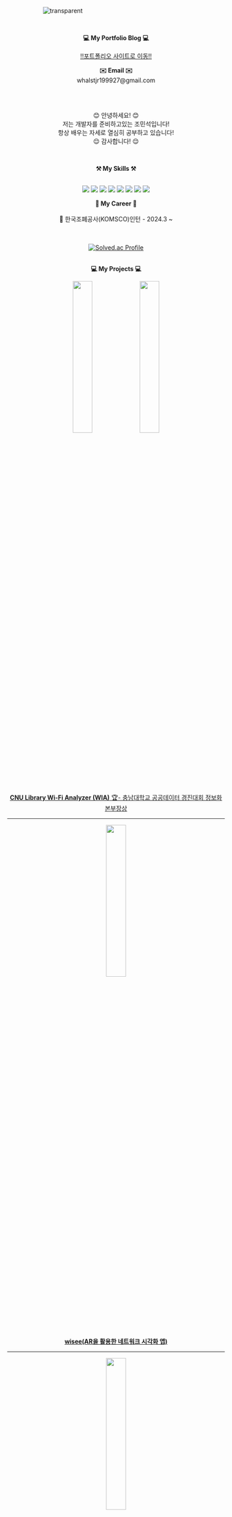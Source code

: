 
&nbsp;&nbsp;&nbsp;&nbsp;&nbsp;&nbsp;&nbsp;&nbsp;&nbsp;&nbsp;&nbsp;&nbsp;&nbsp;&nbsp;&nbsp;&nbsp;&nbsp; &nbsp;&nbsp; ![transparent](https://capsule-render.vercel.app/api?type=transparent&fontColor=000000&text=MinSeok's%20GitHub%20&height=150&fontSize=60&desc=Welcome!&descAlignY=75&descAlign=60)


<br>

<p align="center">
    <Strong>💻 My Portfolio Blog 💻</Strong><br><br>
    <a href="https://jumbled-corleggy-e88.notion.site/7e7778d41dd8476fb64819e0f4b04178">!!포트폴리오 사이트로 이동!!</a>
    
<br>
</p>

<p align="center">
<Strong>✉️ Email ✉️</Strong><br>
    whalstjr199927@gmail.com<br>
</p>
<br>

<br>

<p align="center">
😊 안녕하세요! 😊<br>
저는 개발자를 준비하고있는 조민석입니다!<br>
항상 배우는 자세로 열심히 공부하고 있습니다!<br>
😌 감사합니다! 😌
</p>

<br>

<p align="center">
    <Strong>⚒️ My Skills ⚒️</Strong><br>
</p>

<p align="center" display="inline-block">
    <br>
    <img src="https://img.shields.io/badge/HTML-E34F26?style=flat&logo=HTML5&logoColor=white"/>
    <img src="https://img.shields.io/badge/CSS-1572B6?style=for-the-badge&logo=CSS3&logoColor=white">
    <img src="https://img.shields.io/badge/JAVASCRIPT-F7DF1E?style=flat&logo=JavaScript&logoColor=white"/>
    <img src="https://img.shields.io/badge/TYPESCRIPT-3178C6?style=for-the-badge&logo=TypeScript&logoColor=white">
    <img src="https://img.shields.io/badge/REACT-61DAFB?style=for-the-badge&logo=React&logoColor=white">
    <img src="https://img.shields.io/badge/STYLEDCOMPONENTS-DB7093?style=for-the-badge&logo=Styled-Components&logoColor=white">
    <img src="https://img.shields.io/badge/MYSQL-4479A1?style=for-the-badge&logo=MySQL&logoColor=white">
    <img src="https://img.shields.io/badge/GIT-F05032?style=for-the-badge&logo=Git&logoColor=white">
</p>


<p align="center">
    <Strong>🏢 My Career 🏢</Strong><br><br>
    🏢 한국조폐공사(KOMSCO)인턴 - 2024.3 ~
    
</p>
<br><br>


 


<div align="center">
  <a href="https://solved.ac/whalstjr1999/">
    <img src="http://mazassumnida.wtf/api/generate_badge?boj=whalstjr1999" alt="Solved.ac Profile">
  </a>
</div>

<br>



<p align="center">
    <Strong>💻 My Projects 💻</Strong><br>
</p>



<div align="center" style="width:100%;">
    <img src="https://github.com/99andrew99/WiA/assets/46346267/f78a4a69-e227-4cdc-8dd7-9867d0877724" style="width:30%;"/>
    <img src="https://github.com/99andrew99/WiA/assets/46346267/d8afa313-a68a-4d34-91ed-ad0b24dbc2ca" style="width:30%;"/>
</div>

<p align="center">
    <a href="https://github.com/99andrew99/WiA"><Strong>CNU Library Wi-Fi Analyzer (WIA)</Strong>  🏆- 충남대학교 공공데이터 경진대회 정보화본부장상 <br /></a>
</p>


<hr>
<div align="center" style="width:100%;">
    <img src="https://github.com/99andrew99/wisee/assets/66951806/84ab9985-7412-4c76-9703-b30f385c7d4e" style="width:30%;"/>
</div>
<p align="center">
   <a href="https://github.com/99andrew99/wisee"> <Strong>wisee(AR을 활용한 네트워크 시각화 앱)</Strong> </a>
</p>

<hr>
<div align="center" style="width:100%;">
    <img src="https://github.com/99andrew99/99andrew99/assets/66951806/32265da1-5c81-41c3-828c-4449ccd2ee72" style="width:30%;"/>
</div>
<p align="center">
   <a href="https://github.com/99andrew99/HealthCareEachOther"> <Strong>목소리로(음성 기반 공유 알람 서비스 앱)</Strong> </a>
</p>

<hr>

<div align="center" style="width:100%;">
    <img src="https://github.com/99andrew99/community-blog/assets/66951806/bf93c840-ef4d-4baa-bea1-4d9e257b6ff2" style="width:50%;"/>
</div>
<p align="center">
   <a href="https://github.com/99andrew99/community-blog"> <Strong>파이어베이스를 이용한 간단한 포스팅 사이트</Strong> </a>
</p>

<hr>

<div align="center" style="width:100%;">
    <img src="https://github.com/99andrew99/99andrew99.github.io/assets/66951806/4157714c-9548-47f9-b90f-9e8074699ffa" style="width:30%;"/>
    <img src="https://github.com/99andrew99/99andrew99.github.io/assets/66951806/25b8d92e-5c5e-419f-af73-857f8bd70062" style="width:30%;"/>
    <img src="https://github.com/99andrew99/99andrew99.github.io/assets/66951806/aef10697-a925-423c-a561-fb7eb3b301f2" style="width:30%;"/>
</div>
<p align="center">
   <a href="https://github.com/99andrew99/99andrew99.github.io/tree/master"> <Strong>코인 정보 분석 사이트</Strong> </a>
</p>

<hr>

<div align="center" style="width:100%;">
    <img src="https://github.com/99andrew99/Mosquito-information-site/assets/66951806/85286519-a712-4e28-8e22-5602399054fa" style="width:50%;"/>
</div>
<p align="center">
   <a href="https://github.com/99andrew99/Mosquito-information-site"> <Strong>모기발생 예보서비스</Strong> </a>
</p>

<hr>

<div align="center" style="width:100%;">
    <img src="https://github.com/99andrew99/TodayAstronomyPicture/assets/66951806/0c4cdc29-9bdb-48d3-95ae-0a73529b6938" style="width:50%;"/>
</div>

<p align="center">
   <a href="https://github.com/99andrew99/TodayAstronomyPicture"> <Strong>오늘의 천문학 사이트</Strong> </a>
</p>

<hr>

<div align="center" style="width:100%;">
    <img src="https://github.com/99andrew99/naver/assets/66951806/6af96887-ac05-4232-9a94-11237a701a2c" style="width:100%;"/>
</div>
<p align="center">
   <a href="https://github.com/99andrew99/naver"> <Strong>네이버 클론코딩</Strong> </a>
</p>

<hr>

<div align="center" style="width:100%;">
    <img src="https://github.com/99andrew99/netflixFinal/assets/66951806/3d8b6d22-715c-4abd-a60d-b3baa8f7fe88" style="width:100%;"/>
</div>
<p align="center">
   <a href="https://github.com/99andrew99/netflixFinal"> <Strong>넷플릭스 클론코딩</Strong> </a>
</p>

<hr>





